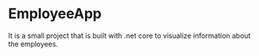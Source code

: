 # EmployeeApp
It is a small project that is built with .net core to visualize information about the employees. 
